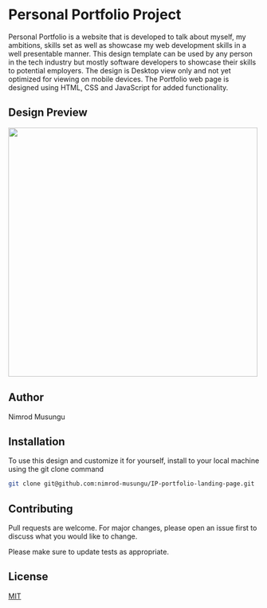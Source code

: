 # Personal Portfolio Project

Personal Portfolio is a website that is developed to talk about myself, my ambitions, skills set as well as showcase my web development skills in a well presentable manner. This design template can be used by any person in the tech industry but mostly software developers to showcase their skills to potential employers. The design is Desktop view only and not yet optimized for viewing on mobile devices. The Portfolio web page is designed using HTML, CSS and JavaScript for added functionality.

## Design Preview

<img src="https://github.com/nimrod-musungu/IP-portfolio-landing-page/blob/main/images/Nimrod%20Musungu%202022-02-27.png" width="500px" height="auto">

## Author

Nimrod Musungu

## Installation

To use this design and customize it for yourself, install to your local machine using the git clone command

```bash
git clone git@github.com:nimrod-musungu/IP-portfolio-landing-page.git
```


## Contributing
Pull requests are welcome. For major changes, please open an issue first to discuss what you would like to change.

Please make sure to update tests as appropriate.

## License
[MIT](https://choosealicense.com/licenses/mit/)
